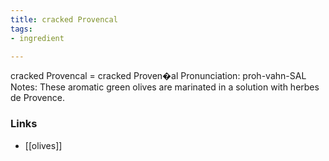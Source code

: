 ```yaml
---
title: cracked Provencal
tags:
- ingredient

---
```

cracked Provencal = cracked Proven�al Pronunciation: proh-vahn-SAL Notes: These aromatic green olives are marinated in a solution with herbes de Provence.

### Links

* [[olives]]
